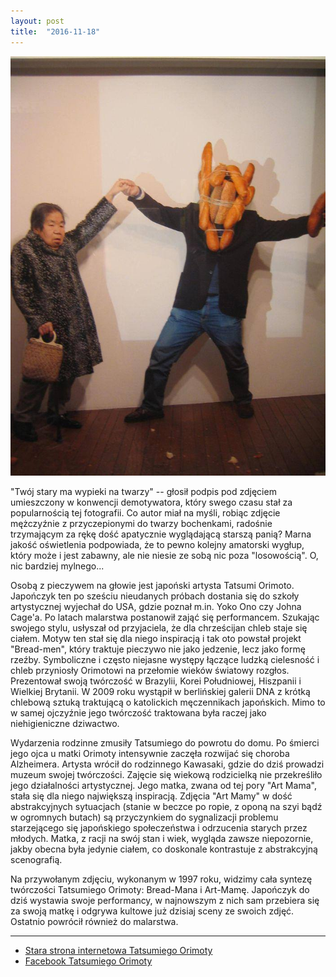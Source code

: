 ```yaml
---
layout: post
title:  "2016-11-18"
---
```


![](/assets/2016-11-18.jpg)

"Twój stary ma wypieki na twarzy" -- głosił podpis pod zdjęciem umieszczony w konwencji demotywatora, który swego czasu stał za popularnością tej fotografii. Co autor miał na myśli, robiąc zdjęcie mężczyźnie z przyczepionymi do twarzy bochenkami, radośnie trzymającym za rękę dość apatycznie wyglądającą starszą panią? Marna jakość oświetlenia podpowiada, że to pewno kolejny amatorski wygłup, który może i jest zabawny, ale nie niesie ze sobą nic poza "losowością". O, nic bardziej mylnego...

Osobą z pieczywem na głowie jest japoński artysta Tatsumi Orimoto. Japończyk ten po sześciu nieudanych próbach dostania się do szkoły artystycznej wyjechał do USA, gdzie poznał m.in. Yoko Ono czy Johna Cage'a. Po latach malarstwa postanowił zająć się performancem. Szukając swojego stylu, usłyszał od przyjaciela, że dla chrześcijan chleb staje się ciałem. Motyw ten stał się dla niego inspiracją i tak oto powstał projekt "Bread-men", który traktuje pieczywo nie jako jedzenie, lecz jako formę rzeźby. Symboliczne i często niejasne występy łączące ludzką cielesność i chleb przyniosły Orimotowi na przełomie wieków światowy rozgłos. Prezentował swoją twórczość w Brazylii, Korei Południowej, Hiszpanii i Wielkiej Brytanii. W 2009 roku wystąpił w berlińskiej galerii DNA z krótką chlebową sztuką traktującą o katolickich męczennikach japońskich. Mimo to w samej ojczyźnie jego twórczość traktowana była raczej jako niehigieniczne dziwactwo.

Wydarzenia rodzinne zmusiły Tatsumiego do powrotu do domu. Po śmierci jego ojca u matki Orimoty intensywnie zaczęła rozwijać się choroba Alzheimera. Artysta wrócił do rodzinnego Kawasaki, gdzie do dziś prowadzi muzeum swojej twórczości. Zajęcie się wiekową rodzicielką nie przekreśliło jego działalności artystycznej. Jego matka, zwana od tej pory "Art Mama", stała się dla niego największą inspiracją. Zdjęcia "Art Mamy" w dość abstrakcyjnych sytuacjach (stanie w beczce po ropie, z oponą na szyi bądź w ogromnych butach) są przyczynkiem do sygnalizacji problemu starzejącego się japońskiego społeczeństwa i odrzucenia starych przez młodych. Matka, z racji na swój stan i wiek, wygląda zawsze niepozornie, jakby obecna była jedynie ciałem, co doskonale kontrastuje z abstrakcyjną scenografią.

Na przywołanym zdjęciu, wykonanym w 1997 roku, widzimy cała syntezę twórczości Tatsumiego Orimoty: Bread-Mana i Art-Mamę. Japończyk do dziś wystawia swoje performancy, w najnowszym z nich sam przebiera się za swoją matkę i odgrywa kultowe już dzisiaj sceny ze swoich zdjęć. Ostatnio powrócił również do malarstwa.

-------
* [Stara strona internetowa Tatsumiego Orimoty](http://www.technogallery.com/tatsumi-orimoto/index.html)
* [Facebook Tatsumiego Orimoty](https://web.facebook.com/tatsumi.orimoto)
